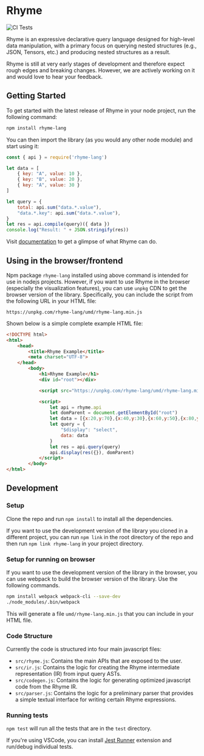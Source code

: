# Rhyme

![CI Tests](https://github.com/rhyme-lang/rhyme-private/actions/workflows/node.js.yml/badge.svg)

Rhyme is an expressive declarative query language designed for high-level data manipulation, with a primary focus on querying nested structures (e.g., JSON, Tensors, etc.) and producing nested structures as a result.

Rhyme is still at very early stages of development and therefore expect rough edges
and breaking changes.
However, we are actively working on it and would love to hear your feedback.


## Getting Started
To get started with the latest release of Rhyme in your node project,
run the following command:

```bash
npm install rhyme-lang
```

You can then import the library (as you would any other node module) and start using it:

```javascript
const { api } = require('rhyme-lang')

let data = [
    { key: "A", value: 10 },
    { key: "B", value: 20 },
    { key: "A", value: 30 }
]

let query = {
    total: api.sum("data.*.value"),
    "data.*.key": api.sum("data.*.value"),
}
let res = api.compile(query)({ data })
console.log("Result: " + JSON.stringify(res))
```

Visit [documentation](https://rhyme-lang.github.io/docs/) to get a glimpse of what Rhyme can do.

## Using in the browser/frontend
Npm package `rhyme-lang` installed using above command is intended for use in nodejs projects.
However, if you want to use Rhyme in the browser (especially the visualization features),
you can use `unpkg` CDN to get the browser version of the library.
Specifically, you can include the script from the following URL in your HTML file:
```
https://unpkg.com/rhyme-lang/umd/rhyme-lang.min.js
```


Shown below is a simple complete example HTML file:
```html
<!DOCTYPE html>
<html>
    <head>
        <title>Rhyme Example</title>
        <meta charset="UTF-8">
    </head>
        <body>
            <h1>Rhyme Example</h1>
            <div id="root"></div>

            <script src="https://unpkg.com/rhyme-lang/umd/rhyme-lang.min.js"></script>

            <script>
                let api = rhyme.api
                let domParent = document.getElementById("root")
                let data = [{x:20,y:70},{x:40,y:30},{x:60,y:50},{x:80,y:60},{x:100,y:40}]
                let query = {
                    "$display": "select",
                    data: data
                }
                let res = api.query(query)
                api.display(res({}), domParent)
            </script>
        </body>
</html>
```


## Development
### Setup
Clone the repo and run `npm install` to install all the dependencies.

If you want to use the development version of the library you cloned in a different
project, you can run `npm link` in the root directory of the repo and then run
`npm link rhyme-lang` in your project directory.

### Setup for running on browser
If you want to use the development version of the library in the browser, you can use
webpack to build the browser version of the library.
Use the following commands.

```bash
npm install webpack webpack-cli --save-dev
./node_modules/.bin/webpack
```

This will generate a file `umd/rhyme-lang.min.js` that you can include in your HTML file.

### Code Structure
Currently the code is structured into four main javascript files:
- `src/rhyme.js`: Contains the main APIs that are exposed to the user.
- `src/ir.js`: Contains the logic for creating the Rhyme intermediate representation (IR) from input query ASTs.
- `src/codegen.js`: Contains the logic for generating optimized javascript code from the Rhyme IR.
- `src/parser.js`: Contains the logic for a preliminary parser that provides a simple
textual interface for writing certain Rhyme expressions.


### Running tests
`npm test` will run all the tests that are in the `test` directory.

If you're using VSCode, you can install [Jest Runner](https://marketplace.visualstudio.com/items?itemName=firsttris.vscode-jest-runner) extension and run/debug individual tests.
